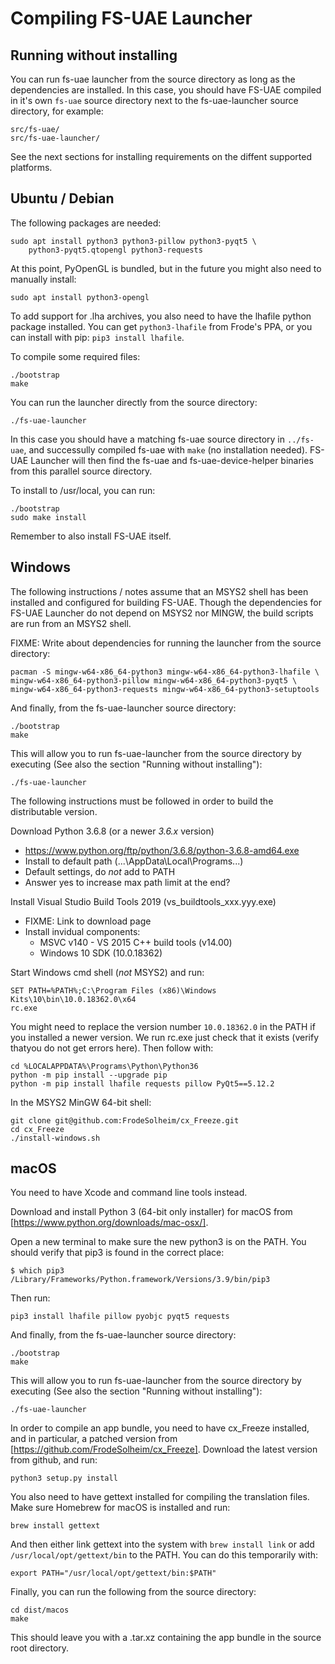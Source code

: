 # Compiling FS-UAE Launcher

## Running without installing

You can run fs-uae launcher from the source directory as long as the
dependencies are installed. In this case, you should have FS-UAE compiled in
it's own `fs-uae` source directory next to the fs-uae-launcher source
directory, for example:

    src/fs-uae/
    src/fs-uae-launcher/

See the next sections for installing requirements on the diffent supported
platforms.

## Ubuntu / Debian

The following packages are needed:

    sudo apt install python3 python3-pillow python3-pyqt5 \
        python3-pyqt5.qtopengl python3-requests

At this point, PyOpenGL is bundled, but in the future you might also need
to manually install:

    sudo apt install python3-opengl

To add support for .lha archives, you also need to have the lhafile
python package installed. You can get `python3-lhafile` from Frode's PPA,
or you can install with pip: `pip3 install lhafile`.

To compile some required files:

    ./bootstrap
    make

You can run the launcher directly from the source directory:

    ./fs-uae-launcher

In this case you should have a matching fs-uae source directory in
`../fs-uae`, and successully compiled fs-uae with `make` (no installation
needed). FS-UAE Launcher will then find the fs-uae and fs-uae-device-helper
binaries from this parallel source directory.

To install to /usr/local, you can run:

    ./bootstrap
    sudo make install

Remember to also install FS-UAE itself.

## Windows

The following instructions / notes assume that an MSYS2 shell has been
installed and configured for building FS-UAE. Though the dependencies
for FS-UAE Launcher do not depend on MSYS2 nor MINGW, the build scripts
are run from an MSYS2 shell.

FIXME: Write about dependencies for running the launcher from the source
directory:

    pacman -S mingw-w64-x86_64-python3 mingw-w64-x86_64-python3-lhafile \
    mingw-w64-x86_64-python3-pillow mingw-w64-x86_64-python3-pyqt5 \
    mingw-w64-x86_64-python3-requests mingw-w64-x86_64-python3-setuptools

And finally, from the fs-uae-launcher source directory:

    ./bootstrap
    make

This will allow you to run fs-uae-launcher from the source directory by
executing (See also the section "Running without installing"):

    ./fs-uae-launcher

The following instructions must be followed in order to build the
distributable version.

Download Python 3.6.8 (or a newer _3.6.x_ version)

- https://www.python.org/ftp/python/3.6.8/python-3.6.8-amd64.exe
- Install to default path (...\AppData\Local\Programs\...)
- Default settings, do _not_ add to PATH
- Answer yes to increase max path limit at the end?

Install Visual Studio Build Tools 2019 (vs_buildtools_xxx.yyy.exe)

- FIXME: Link to download page
- Install invidual components:
  - MSVC v140 - VS 2015 C++ build tools (v14.00)
  - Windows 10 SDK (10.0.18362)

Start Windows cmd shell (_not_ MSYS2) and run:

    SET PATH=%PATH%;C:\Program Files (x86)\Windows Kits\10\bin\10.0.18362.0\x64
    rc.exe

You might need to replace the version number `10.0.18362.0` in the PATH if you
installed a newer version. We run rc.exe just check that it exists (verify
thatyou do not get errors here). Then follow with:

    cd %LOCALAPPDATA%\Programs\Python\Python36
    python -m pip install --upgrade pip
    python -m pip install lhafile requests pillow PyQt5==5.12.2

In the MSYS2 MinGW 64-bit shell:

    git clone git@github.com:FrodeSolheim/cx_Freeze.git
    cd cx_Freeze
    ./install-windows.sh

## macOS

You need to have Xcode and command line tools instead.

Download and install Python 3 (64-bit only installer) for macOS from
[https://www.python.org/downloads/mac-osx/].

Open a new terminal to make sure the new python3 is on the PATH. You should
verify that pip3 is found in the correct place:

    $ which pip3
    /Library/Frameworks/Python.framework/Versions/3.9/bin/pip3

Then run:

    pip3 install lhafile pillow pyobjc pyqt5 requests

And finally, from the fs-uae-launcher source directory:

    ./bootstrap
    make

This will allow you to run fs-uae-launcher from the source directory by
executing (See also the section "Running without installing"):

    ./fs-uae-launcher

In order to compile an app bundle, you need to have cx_Freeze installed,
and in particular, a patched version from
[https://github.com/FrodeSolheim/cx_Freeze]. Download the latest version from
github, and run:

    python3 setup.py install

You also need to have gettext installed for compiling the translation files.
Make sure Homebrew for macOS is installed and run:

    brew install gettext

And then either link gettext into the system with `brew install link` or
add `/usr/local/opt/gettext/bin` to the PATH. You can do this temporarily
with:

    export PATH="/usr/local/opt/gettext/bin:$PATH"

Finally, you can run the following from the source directory:

    cd dist/macos
    make

This should leave you with a .tar.xz containing the app bundle in the source
root directory.
